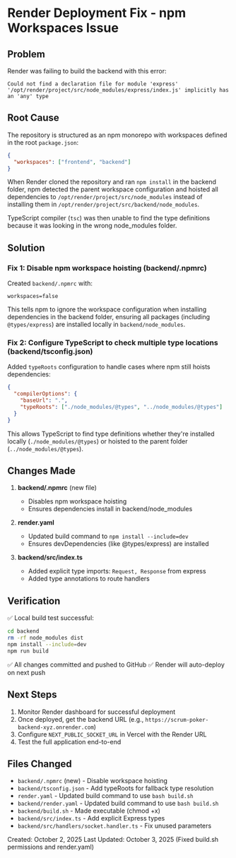 # Render Deployment Fix - npm Workspaces Issue

## Problem
Render was failing to build the backend with this error:
```
Could not find a declaration file for module 'express'
'/opt/render/project/src/node_modules/express/index.js' implicitly has an 'any' type
```

## Root Cause
The repository is structured as an npm monorepo with workspaces defined in the root `package.json`:
```json
{
  "workspaces": ["frontend", "backend"]
}
```

When Render cloned the repository and ran `npm install` in the backend folder, npm detected the parent workspace configuration and hoisted all dependencies to `/opt/render/project/src/node_modules` instead of installing them in `/opt/render/project/src/backend/node_modules`.

TypeScript compiler (`tsc`) was then unable to find the type definitions because it was looking in the wrong node_modules folder.

## Solution

### Fix 1: Disable npm workspace hoisting (backend/.npmrc)
Created `backend/.npmrc` with:
```
workspaces=false
```

This tells npm to ignore the workspace configuration when installing dependencies in the backend folder, ensuring all packages (including `@types/express`) are installed locally in `backend/node_modules`.

### Fix 2: Configure TypeScript to check multiple type locations (backend/tsconfig.json)
Added `typeRoots` configuration to handle cases where npm still hoists dependencies:
```json
{
  "compilerOptions": {
    "baseUrl": ".",
    "typeRoots": ["./node_modules/@types", "../node_modules/@types"]
  }
}
```

This allows TypeScript to find type definitions whether they're installed locally (`./node_modules/@types`) or hoisted to the parent folder (`../node_modules/@types`).

## Changes Made
1. **backend/.npmrc** (new file)
   - Disables npm workspace hoisting
   - Ensures dependencies install in backend/node_modules

2. **render.yaml**
   - Updated build command to `npm install --include=dev`
   - Ensures devDependencies (like @types/express) are installed

3. **backend/src/index.ts**
   - Added explicit type imports: `Request, Response` from express
   - Added type annotations to route handlers

## Verification
✅ Local build test successful:
```bash
cd backend
rm -rf node_modules dist
npm install --include=dev
npm run build
```

✅ All changes committed and pushed to GitHub
✅ Render will auto-deploy on next push

## Next Steps
1. Monitor Render dashboard for successful deployment
2. Once deployed, get the backend URL (e.g., `https://scrum-poker-backend-xyz.onrender.com`)
3. Configure `NEXT_PUBLIC_SOCKET_URL` in Vercel with the Render URL
4. Test the full application end-to-end

## Files Changed
- `backend/.npmrc` (new) - Disable workspace hoisting
- `backend/tsconfig.json` - Add typeRoots for fallback type resolution
- `render.yaml` - Updated build command to use `bash build.sh`
- `backend/render.yaml` - Updated build command to use `bash build.sh`
- `backend/build.sh` - Made executable (chmod +x)
- `backend/src/index.ts` - Add explicit Express types
- `backend/src/handlers/socket.handler.ts` - Fix unused parameters

Created: October 2, 2025
Last Updated: October 3, 2025 (Fixed build.sh permissions and render.yaml)
